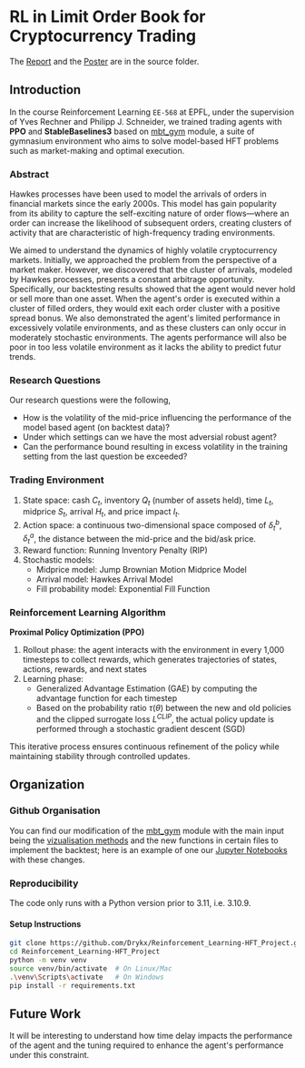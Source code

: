 # RL in Limit Order Book for Cryptocurrency Trading

The [Report](src/Project.pdf) and the [Poster](src/Poster.pdf) are in the source folder. 

## Introduction

In the course Reinforcement Learning `EE-568` at EPFL, under the supervision of Yves Rechner and Philipp J. Schneider, we trained trading agents with **PPO** and **StableBaselines3** based on [mbt_gym](https://github.com/JJJerome/mbt_gym) module, a suite of gymnasium environment who aims to solve model-based HFT problems such as market-making and optimal execution.

### Abstract 

Hawkes processes have been used to model the arrivals of orders in financial markets since the early 2000s. This model has gain popularity from its ability to capture the self-exciting nature of order flows—where an order can increase the likelihood of subsequent orders, creating clusters of activity that are characteristic of high-frequency trading environments.

We aimed to understand the dynamics of highly volatile cryptocurrency markets. Initially, we approached the problem from the perspective of a market maker. However, we discovered that the cluster of arrivals, modeled by Hawkes processes, presents a constant arbitrage opportunity. 
Specifically, our backtesting results showed that the agent would never hold or sell more than one asset. When the agent's order is executed within a cluster of filled orders, they would exit each order cluster with a positive spread bonus. 
We also demonstrated the agent's limited performance in excessively volatile environments, and as these clusters can only occur in moderately stochastic environments. The agents performance will also be poor in too less volatile environment as it lacks the ability to predict futur trends.

### Research Questions

Our research questions were the following,

-   How is the volatility of the mid-price influencing the performance of the model based agent (on backtest data)? 
-   Under which settings can we have the most adversial robust agent?
-   Can the performance bound resulting in excess volatility in the training setting from the last question be exceeded?

### Trading Environment
1. State space: cash $C_t$, inventory $Q_t$ (number of assets held), time $L_t$, midprice $S_t$, arrival $H_t$, and price impact $I_t$.
2. Action space: a continuous two-dimensional space composed of $\delta^b_t,\delta^a_t$, the distance between the mid-price and the bid/ask price.
3. Reward function: Running Inventory Penalty (RIP)  
4. Stochastic models:
   - Midprice model: Jump Brownian Motion Midprice Model
   - Arrival model: Hawkes Arrival Model
   - Fill probability model: Exponential Fill Function

### Reinforcement Learning Algorithm 

**Proximal Policy Optimization (PPO)**  
1) Rollout phase: the agent interacts with the environment in every 1,000 timesteps to collect rewards, which generates trajectories of states, actions, rewards, and next states
2) Learning phase:
   - Generalized Advantage Estimation (GAE) by computing the advantage function for each timestep
   - Based on the probability ratio $\tau(\theta)$ between the new and old policies and the clipped surrogate loss $L^{CLIP}$, the actual policy update is performed
through a stochastic gradient descent (SGD)

This iterative process ensures continuous refinement of the policy while maintaining stability through controlled updates. 

## Organization

### Github Organisation

You can find our modification of the [mbt_gym](mbt_gym) module with the main input being the [vizualisation methods](mbt_gym/gym/helpers/helper2.py) and the new functions in certain files to implement the backtest; here is an example of one our [Jupyter Notebooks](CleanExample.ipynb) with these changes. 

### Reproducibility 

The code only runs with a Python version prior to 3.11, i.e. 3.10.9. 

#### Setup Instructions

   ```sh
   git clone https://github.com/Drykx/Reinforcement_Learning-HFT_Project.git
   cd Reinforcement_Learning-HFT_Project
   python -m venv venv
   source venv/bin/activate  # On Linux/Mac
   .\venv\Scripts\activate   # On Windows
   pip install -r requirements.txt
   ```

## Future Work

It will be interesting to understand how time delay impacts the performance of the agent and the tuning required to enhance the agent's performance under this constraint.
